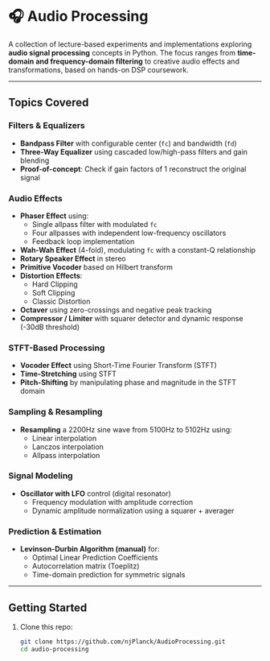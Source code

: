 # 🎧 Audio Processing

A collection of lecture-based experiments and implementations exploring **audio signal processing** concepts in Python. The focus ranges from **time-domain and frequency-domain filtering** to creative audio effects and transformations, based on hands-on DSP coursework.

---

##  Topics Covered

### Filters & Equalizers

- **Bandpass Filter** with configurable center (`fc`) and bandwidth (`fd`)
- **Three-Way Equalizer** using cascaded low/high-pass filters and gain blending
- **Proof-of-concept**: Check if gain factors of 1 reconstruct the original signal

### Audio Effects

- **Phaser Effect** using:
  - Single allpass filter with modulated `fc`
  - Four allpasses with independent low-frequency oscillators
  - Feedback loop implementation
- **Wah-Wah Effect** (4-fold), modulating `fc` with a constant-Q relationship
- **Rotary Speaker Effect** in stereo
- **Primitive Vocoder** based on Hilbert transform
- **Distortion Effects**:
  - Hard Clipping
  - Soft Clipping
  - Classic Distortion
- **Octaver** using zero-crossings and negative peak tracking
- **Compressor / Limiter** with squarer detector and dynamic response (-30dB threshold)

### STFT-Based Processing

- **Vocoder Effect** using Short-Time Fourier Transform (STFT)
- **Time-Stretching** using STFT
- **Pitch-Shifting** by manipulating phase and magnitude in the STFT domain

### Sampling & Resampling

- **Resampling** a 2200Hz sine wave from 5100Hz to 5102Hz using:
  - Linear interpolation
  - Lanczos interpolation
  - Allpass interpolation

### Signal Modeling

- **Oscillator with LFO** control (digital resonator)
  - Frequency modulation with amplitude correction
  - Dynamic amplitude normalization using a squarer + averager

### Prediction & Estimation

- **Levinson-Durbin Algorithm (manual)** for:
  - Optimal Linear Prediction Coefficients
  - Autocorrelation matrix (Toeplitz)
  - Time-domain prediction for symmetric signals

---

## Getting Started

1. Clone this repo:
   ```bash
   git clone https://github.com/njPlanck/AudioProcessing.git
   cd audio-processing
